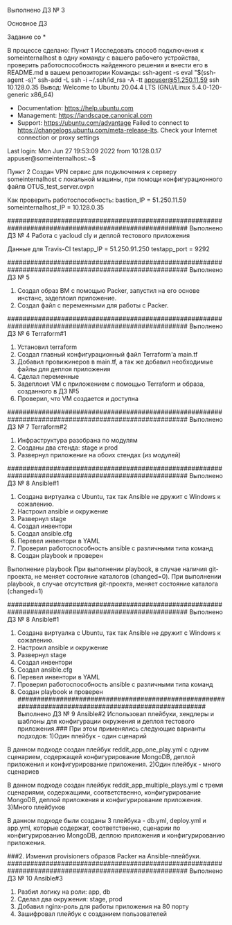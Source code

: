 Выполнено ДЗ № 3

Основное ДЗ

Задание со *

В процессе сделано:
Пункт 1
Исследовать способ подключения к someinternalhost в одну
команду c вашего рабочего устройства, проверить работоспособность
найденного решения и внести его в README.md в вашем репозитории
Команды:
ssh-agent -s eval "$(ssh-agent -s)" ssh-add -L
ssh -i ~/.ssh/id_rsa -A -tt appuser@51.250.11.59 ssh 10.128.0.35
Вывод:
Welcome to Ubuntu 20.04.4 LTS (GNU/Linux 5.4.0-120-generic x86_64)

* Documentation:  https://help.ubuntu.com
* Management:     https://landscape.canonical.com
* Support:        https://ubuntu.com/advantage
  Failed to connect to https://changelogs.ubuntu.com/meta-release-lts. Check your Internet connection or proxy settings

Last login: Mon Jun 27 19:53:09 2022 from 10.128.0.17
appuser@someinternalhost:~$

Пункт 2
Создан VPN сервис для подключения к серверу someinternalhost с локальной
машины, при помощи конфигурационного файлв OTUS_test_server.ovpn

Как проверить работоспособность:
bastion_IP = 51.250.11.59
someinternalhost_IP = 10.128.0.35

#######################################################################################################
Выполнено ДЗ № 4
Работа с yacloud cly и деплой тестового приложения

Данные для Travis-CI
testapp_IP = 51.250.91.250
testapp_port = 9292

#######################################################################################################
Выполнено ДЗ № 5
1. Создал образ ВМ с помощью Packer, запустил на его основе инстанс, задеплоил приложение.
2. Создал файл с переменными для работы с Packer.


#######################################################################################################
Выполнено ДЗ № 6 Terraform#1
1. Установил terraform
2. Создал главный конфигурационный файл Terraform'а main.tf
3. Добавил провижинеров в main.tf, а так же добавил необходимые файлы для деплоя приложения
4. Сделал переменные
5. Задеплоил VM с приложением с помощью Terraform и образа, созданного в ДЗ №5
6. Проверил, что VM создается и доступна

#######################################################################################################
Выполнено ДЗ № 7  Terraform#2
1. Инфраструктура разобрана по модулям
2. Созданы два стенда: stage и prod
3. Развернул приложение на обоих стендах (из модулей)


#######################################################################################################
Выполнено ДЗ № 8  Ansible#1
1. Создана виртуалка с Ubuntu, так так Ansible не дружит с Windows к сожалению.
1. Настроил ansible и окружение
2. Развернул stage
3. Создал инвентори
4. Создал ansible.cfg
5. Перевел инвентори в YAML
6. Проверил работоспособность ansible с различными типа команд
7. Создан playbook и проверен

Выполнение playbook
При выполнении playbook, в случае наличия git-проекта, не меняет состояние каталогов (changed=0).
При выполнении playbook, в случае отсутствия git-проекта, меняет состояние каталога (changed=1)

#######################################################################################################
Выполнено ДЗ № 8  Ansible#1
1. Создана виртуалка с Ubuntu, так так Ansible не дружит с Windows к сожалению.
2. Настроил ansible и окружение
3. Развернул stage
4. Создал инвентори
5. Создал ansible.cfg
6. Перевел инвентори в YAML
7. Проверил работоспособность ansible с различными типа команд
8. Создан playbook и проверен
#######################################################################################################
Выполнено ДЗ № 9  Ansible#2
Использовал плейбуки, хендлеры и шаблоны для конфигурации окружения и деплоя тестового приложения.### При этом применялись следующие варианты подходов:
1)Один плейбук - один сценарий

В данном подходе создан плейбук reddit_app_one_play.yml с одним сценарием, содержащей конфигурирование MongoDB, деплой приложения и конфигурирование приложения.
2)Один плейбук - много сценариев

В данном подходе создан плейбук reddit_app_multiple_plays.yml с тремя сценариями, содержащими, соответственно, конфигурирование MongoDB, деплой приложения и конфигурирование приложения.
3)Много плейбуков

В данном подходе были созданы 3 плейбука - db.yml, deploy.yml и app.yml, которые содержат, соответственно, сценарии по конфигурированию MongoDB, деплою приложения и конфигурированию приложения.

###2. Изменил provisioners образов Packer на Ansible-плейбуки.
#######################################################################################################
Выполнено ДЗ № 10  Ansible#3
1. Разбил логику на роли: app, db
2. Сделал два окружения: stage, prod
3. Добавил nginx-роль для работы приложения на 80 порту
4. Зашифровал плейбук с созданием пользователей
